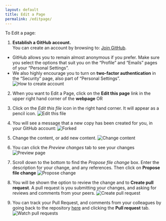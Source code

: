 ```yaml
---
layout: default
title: Edit a Page
permalink: /editpage/
---
```


To Edit a page:

1. **Establish a GitHub account.**  
You can create an account by browsing to: [Join GitHub](https://github.com/join).  

* GitHub allows you to remain almost anonymous if you prefer.  Make sure you select the options that suit you on the “Profile” and “Emails” pages of your “Personal Settings”.  
* We also highly encourage you to turn on **two-factor authentication** in the “Security” page, also part of “Personal Settings”.  
  ![How to create account]({{site.baseurl}}/assets/img/create_github_account.png)

2. When you want to Edit a Page, click on the **Edit this page** link in the upper right hand corner of the **webpage**  OR

2. Click on the _Edit this file_ icon in the right hand corner.  It will appear as a pencil icon. 
    ![Edit this file]({{site.baseurl}}/assets/img/edit_page.png)

2. You will see a message that a new copy has been created for you, in your GitHub account:
	![Forked]({{site.baseurl}}/assets/img/fork.png)
	
2. Change the content, or add new content.
     ![Change content]({{site.baseurl}}/assets/img/change_page.png)

2. You can click the _Preview changes_ tab to see your changes  
    ![Preview page]({{site.baseurl}}/assets/img/preview_page.png)
	
2. Scroll down to the bottom to find the _Propose file change_ box.  Enter the description for your change, and any references. Then click on **Propose file change** 
    ![Propose change]({{site.baseurl}}/assets/img/propose_change.png)

2. You will be shown the option to review the change and to **Create pull request**.  A pull request is you submitting your changes, and asking for reviews and comments from your peers.
    ![Create pull request]({{site.baseurl}}/assets/img/pull_request.png)
	
2. You can track your Pull Request, and comments from your colleagues by going back to the repository [here]({{site.repo_url}}) and clicking the **Pull request** tab.  
    ![Watch pull requests]({{site.baseurl}}/assets/img/pull_tab.png)

